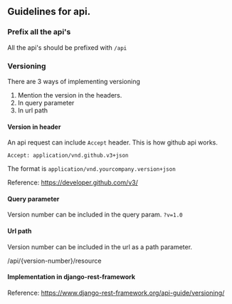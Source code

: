 ## Guidelines for api.

### Prefix all the api's

All the api's should be prefixed with `/api`

### Versioning

There are 3 ways of implementing versioning

1. Mention the version in the headers.
2. In query parameter
3. In url path

#### Version in header

An api request can include `Accept` header. This is how github api works.

`Accept: application/vnd.github.v3+json`

The format is `application/vnd.yourcompany.version+json`

Reference: https://developer.github.com/v3/

#### Query parameter 

Version number can be included in the query param. `?v=1.0`

#### Url path

Version number can be included in the url as a path parameter.

/api/{version-number}/resource

#### Implementation in django-rest-framework

Reference: https://www.django-rest-framework.org/api-guide/versioning/
